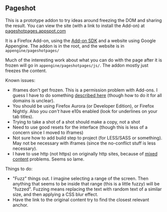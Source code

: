 ## Pageshot

This is a prototype addon to try ideas around freezing the DOM and sharing the result.  You can view the site (with a link to install the Add-on) at [pageshotpages.appspot.com](https://pageshotpages.appspot.com)

It is a Firefox Add-on, using the [Add-on SDK](https://developer.mozilla.org/en-US/Add-ons/SDK) and a website using Google Appengine.  The addon is in the root, and the website is in `appengine/pageshotpages/`

Much of the interesting work about what you can do with the page after it is frozen will go in `appengine/pageshotpages/js/`.  The addon mostly just freezes the content.

Known issues:

- Iframes don't get frozen.  This is a permission problem with Add-ons.  I guess I have to do something [described here](https://developer.mozilla.org/en-US/Add-ons/SDK/Guides/Content_Scripts/Cross_Domain_Content_Scripts) (though how to do it for all domains is unclear).
- You should be using Firefox Aurora (or Developer Edition), or Firefox Nightly.  Also you *can't* have e10s enabled (look for underlines on your tab titles).
- Trying to take a shot of a shot should make a copy, not a shot
- Need to use good resets for the interface (though this is less of a concern since I moved to iframes)
- Not sure how to add build step to project (for LESS/SASS or something).  May not be necessary with iframes (since the no-conflict stuff is less necessary).
- I have to use http (not https) on originally http sites, because of [mixed content](https://developer.mozilla.org/en-US/docs/Security/MixedContent) problems.  Seems so lame.

Things to do:
- "Fuzz" things out.  I imagine selecting a range of the screen.  Then anything that seems to be inside that range (this is a little fuzzy) will be "fuzzed".  Fuzzing means replacing the text with random text of a similar size, and then applying a CSS blur effect.
- Have the link to the original content try to find the closest relevant anchor.
